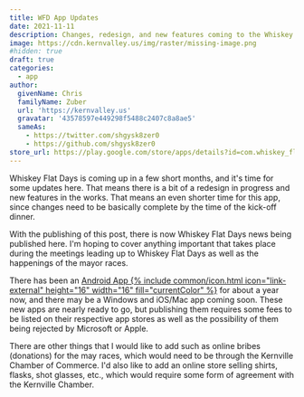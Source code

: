 ```yaml
---
title: WFD App Updates
date: 2021-11-11
description: Changes, redesign, and new features coming to the Whiskey Flat Days App
image: https://cdn.kernvalley.us/img/raster/missing-image.png
#hidden: true
draft: true
categories:
  - app
author:
  givenName: Chris
  familyName: Zuber
  url: 'https://kernvalley.us'
  gravatar: '43578597e449298f5488c2407c8a8ae5'
  sameAs:
    - https://twitter.com/shgysk8zer0
    - https://github.com/shgysk8zer0
store_url: https://play.google.com/store/apps/details?id=com.whiskey_flats.twa
---
```

Whiskey Flat Days is coming up in a few short months, and it's time for some updates
here. That means there is a bit of a redesign in progress and new features in the works.
That means an even shorter time for this app, since changes need to be basically
complete by the time of the kick-off dinner.

With the publishing of this post, there is now Whiskey Flat Days news being published
here. I'm hoping to cover anything important that takes place during the meetings
leading up to Whiskey Flat Days as well as the happenings of the mayor races.

There has been an <a href="{{ page.store_url }}" rel="noopener noreferrer external">Android App {% include common/icon.html icon="link-external" height="16" width="16" fill="currentColor" %}</a>
for about a year now, and there may be a Windows and iOS/Mac app coming soon. These new apps
are nearly ready to go, but publishing them requires some fees to be listed on their
respective app stores as well as the possibility of them being rejected by Microsoft
or Apple.

There are other things that I would like to add such as online bribes (donations)
for the may races, which would need to be through the Kernville Chamber of Commerce.
I'd also like to add an online store selling shirts, flasks, shot glasses, etc.,
which would require some form of agreement with the Kernville Chamber.
